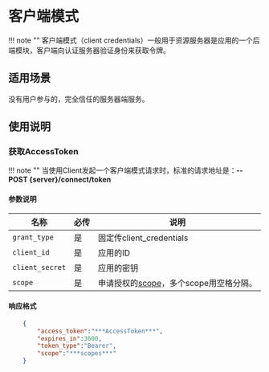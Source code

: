 # 客户端模式

!!! note ""
    客户端模式（client credentials）一般用于资源服务器是应用的一个后端模块，客户端向认证服务器验证身份来获取令牌。

## 适用场景

没有用户参与的，完全信任的服务器端服务。

## 使用说明

### 获取AccessToken

!!! note ""
    当使用Client发起一个客户端模式请求时，标准的请求地址是：**--POST {server}/connect/token** 

#### 参数说明

| 名称 | 必传 | 说明 |
| ----------- | ----------- | ----------- |
| `grant_type` | 是 | 固定传client_credentials |
| `client_id` | 是 | 应用的ID |
| `client_secret` | 是 | 应用的密钥 |
| `scope` | 是 | 申请授权的[scope](/scopes)，多个scope用空格分隔。 |


#### 响应格式
```json
    {
        "access_token":"***AccessToken***",
        "expires_in":3600,
        "token_type":"Bearer",
        "scope":"***scopes***"
    }
```